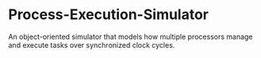 # Process-Execution-Simulator
An object-oriented simulator that models how multiple processors manage and execute tasks over synchronized clock cycles.

